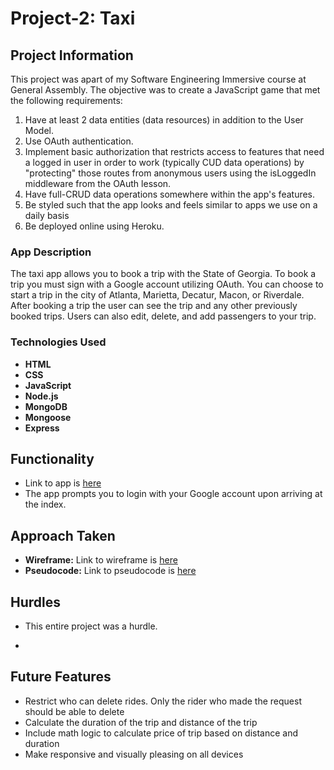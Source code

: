 # Project-2: Taxi 

## Project Information
This project was apart of my Software Engineering Immersive course at General Assembly. The objective was to create a JavaScript game that met the following requirements:

 1. Have at least 2 data entities (data resources) in addition to the User Model.
 2. Use OAuth authentication.
 3. Implement basic authorization that restricts access to features that need a logged in user in order to work (typically CUD data operations) by   "protecting" those routes from anonymous users using the isLoggedIn middleware from the OAuth lesson.
 4. Have full-CRUD data operations somewhere within the app's features. 
 5. Be styled such that the app looks and feels similar to apps we use on a daily basis
 6. Be deployed online using Heroku.

### App Description

The taxi app allows you to book a trip with the State of Georgia. To book a trip you must sign with a Google account utilizing OAuth. You can choose to start a trip in the city of Atlanta, Marietta, Decatur, Macon, or Riverdale. After booking a trip the user can see the trip and any other previously booked trips. Users can also edit, delete, and add passengers to your trip. 

### Technologies Used

 - **HTML** 
 - **CSS** 
 - **JavaScript** 
 - **Node.js** 
 - **MongoDB** 
 - **Mongoose** 
 - **Express** 
 
## Functionality
 - Link to app is [here](https://taxi-app-project2.herokuapp.com/)
 - The app prompts you to login with your Google account upon arriving at the index.


## Approach Taken
- **Wireframe:** Link to wireframe is [here](https://whimsical.com/taxi-DnChYQDwWddTvt2TPjDdCL)
- **Pseudocode:** Link to pseudocode is [here](https://docs.google.com/document/d/1aQXExX0wlRJpEgANQmKDKum1VdPUWtDY0qm_taSgD6U/edit?usp=sharing)

## Hurdles
 - This entire project was a hurdle.
 
 
 - 
 
## Future Features
 - Restrict who can delete rides. Only the rider who made the request should be able to delete
 - Calculate the duration of the trip and distance of the trip
 - Include math logic to calculate price of trip based on distance and duration 
 - Make responsive and visually pleasing on all devices

